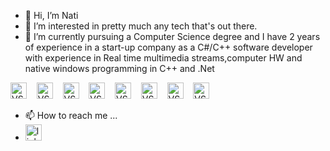 - 👋 Hi, I’m Nati
- 👀 I’m interested in pretty much any tech that's out there.
- 🌱 I’m currently pursuing a Computer Science degree and I have 2 years of experience in a start-up company as a C#/C++ software developer with experience in Real time multimedia streams,computer HW and native windows programming in C++ and .Net

<img alt="VS" width="26px" src="https://img.icons8.com/color/452/c-programming.png" />&nbsp;&nbsp;&nbsp;
<img alt="VS" width="26px" src="https://cdn-icons-png.flaticon.com/512/6132/6132222.png" />&nbsp;&nbsp;&nbsp;
<img alt="VS" width="26px" src="https://cdn-icons-png.flaticon.com/512/6132/6132221.png" />&nbsp;&nbsp;&nbsp;
<img alt="VS" width="26px" src="https://cdn-icons-png.flaticon.com/512/226/226777.png" />&nbsp;&nbsp;&nbsp;
<img alt="VS" width="26px" src="https://img.icons8.com/external-tal-revivo-shadow-tal-revivo/344/external-kotlin-a-cross-platform-statically-typed-general-purpose-programming-language-with-type-inference-logo-shadow-tal-revivo.png" />&nbsp;&nbsp;&nbsp;
<img alt="VS" width="26px" src="https://cdn-icons-png.flaticon.com/512/5968/5968350.png" />&nbsp;&nbsp;&nbsp;
<img alt="VS" width="26px" src="https://cdn-icons-png.flaticon.com/512/226/226770.png" />&nbsp;&nbsp;&nbsp;
<img alt="VS" width="26px" src="https://img.icons8.com/fluency/344/arduino.png" />&nbsp;&nbsp;&nbsp;







- 📫 How to reach me ...
- <a href="https://www.linkedin.com/in/netanel-cohen-gindi/" rel="nofollow"> <img alt="linkedin" width="26px" src="https://camo.githubusercontent.com/d78ce867e767636522b5571e327dd7c67dc52aeef01d27aa1089169e797d9bf9/68747470733a2f2f7261772e6769746875622e636f6d2f4c69656c416d61722f506f7274666f6c696f2f6d61737465722f7075626c69632f737667732f6c696e6b6564696e5f636f6c6f7265642e737667" data-canonical-src="https://cdn-icons-png.flaticon.com/512/174/174857.png" style="max-width: 100%;"></a>
<!---
Nati892/Nati892 is a ✨ special ✨ repository because its `README.md` (this file) appears on your GitHub profile.
You can click the Preview link to take a look at your changes.
--->
